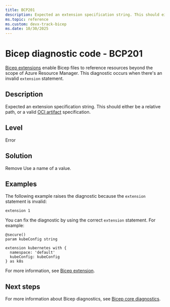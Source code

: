 ```yaml
---
title: BCP201
description: Expected an extension specification string. This should either be a relative path, or a valid OCI artifact specification.
ms.topic: reference
ms.custom: devx-track-bicep
ms.date: 10/30/2025
---
```


# Bicep diagnostic code - BCP201

[Bicep extensions](../bicep-extension.md) enable Bicep files to reference resources beyond the scope of Azure Resource Manager. This diagnostic occurs when there's an invalid `extension` statement.

## Description

Expected an extension specification string. This should either be a relative path, or a valid [OCI artifact](/azure/container-registry/container-registry-image-formats#oci-artifacts) specification.

## Level

Error

## Solution

Remove Use a name of a value.

## Examples

The following example raises the diagnostic because the `extension` statement is invalid:

```bicep
extension 1
```

You can fix the diagnostic by using the correct `extension` statement. For example:

```bicep
@secure()
param kubeConfig string

extension kubernetes with {
  namespace: 'default'
  kubeConfig: kubeConfig
} as k8s
```

For more information, see [Bicep extension](../bicep-extension.md).

## Next steps

For more information about Bicep diagnostics, see [Bicep core diagnostics](../bicep-core-diagnostics.md).
